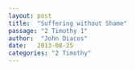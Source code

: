 ```yaml
---
layout: post
title:  "Suffering without Shame"
passage: "2 Timothy 1"
author:  "John Diacos"
date:   2013-08-25
categories: "2 Timothy"
---
```


